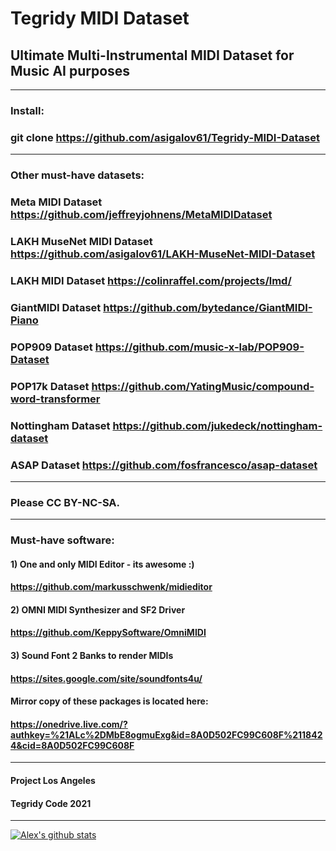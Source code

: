 # Tegridy MIDI Dataset

## Ultimate Multi-Instrumental MIDI Dataset for Music AI purposes

***

### Install:

### git clone https://github.com/asigalov61/Tegridy-MIDI-Dataset

***

### Other must-have datasets:

### Meta MIDI Dataset https://github.com/jeffreyjohnens/MetaMIDIDataset
### LAKH MuseNet MIDI Dataset https://github.com/asigalov61/LAKH-MuseNet-MIDI-Dataset
### LAKH MIDI Dataset https://colinraffel.com/projects/lmd/
### GiantMIDI Dataset https://github.com/bytedance/GiantMIDI-Piano
### POP909 Dataset https://github.com/music-x-lab/POP909-Dataset
### POP17k Dataset https://github.com/YatingMusic/compound-word-transformer
### Nottingham Dataset https://github.com/jukedeck/nottingham-dataset
### ASAP Dataset https://github.com/fosfrancesco/asap-dataset

***

### Please CC BY-NC-SA.

***

### Must-have software:

#### 1) One and only MIDI Editor - its awesome :)
#### https://github.com/markusschwenk/midieditor

#### 2) OMNI MIDI Synthesizer and SF2 Driver
#### https://github.com/KeppySoftware/OmniMIDI

#### 3) Sound Font 2 Banks to render MIDIs
#### https://sites.google.com/site/soundfonts4u/

#### Mirror copy of these packages is located here:
#### https://onedrive.live.com/?authkey=%21ALc%2DMbE8ogmuExg&id=8A0D502FC99C608F%2118424&cid=8A0D502FC99C608F

***

#### Project Los Angeles
#### Tegridy Code 2021

***

[![Alex's github stats](https://github-readme-stats.vercel.app/api?username=asigalov61&count_private=true&show_icons=true&theme=radical)](https://github.com/anuraghazra/github-readme-stats)
